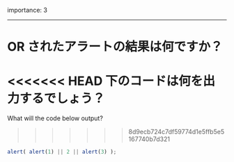 importance: 3

---

# OR されたアラートの結果は何ですか？

<<<<<<< HEAD
下のコードは何を出力するでしょう？
=======
What will the code below output?
>>>>>>> 8d9ecb724c7df59774d1e5ffb5e5167740b7d321

```js
alert( alert(1) || 2 || alert(3) );
```
